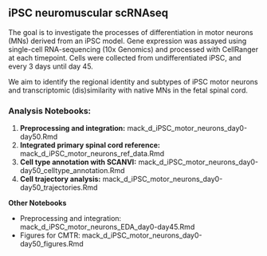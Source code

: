 
## iPSC neuromuscular scRNAseq

<!-- badges: start -->
<!-- badges: end -->

The goal is to investigate the processes of differentiation in motor neurons (MNs) derived from an iPSC model. Gene expression was assayed using single-cell RNA-sequencing (10x Genomics) and processed with CellRanger at each timepoint. Cells were collected from undifferentiated iPSC, and every 3 days until day 45. 

We aim to identify the regional identity and subtypes of iPSC motor neurons and transcriptomic (dis)similarity with native MNs in the fetal spinal cord. 


### Analysis Notebooks:
1) **Preprocessing and integration:** mack_d_iPSC_motor_neurons_day0-day50.Rmd
2) **Integrated primary spinal cord reference:** mack_d_iPSC_motor_neurons_ref_data.Rmd
3) **Cell type annotation with SCANVI:** mack_d_iPSC_motor_neurons_day0-day50_celltype_annotation.Rmd
4) **Cell trajectory analysis:** mack_d_iPSC_motor_neurons_day0-day50_trajectories.Rmd


**Other Notebooks**
- Preprocessing and integration: mack_d_iPSC_motor_neurons_EDA_day0-day45.Rmd
- Figures for CMTR: mack_d_iPSC_motor_neurons_day0-day50_figures.Rmd
